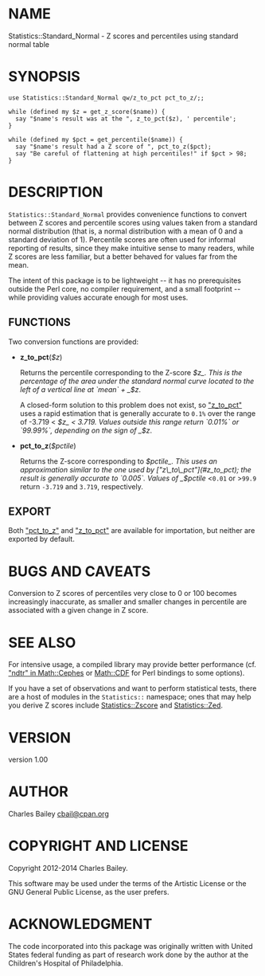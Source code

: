 # NAME

Statistics::Standard\_Normal - Z scores and percentiles using standard normal table

# SYNOPSIS

    use Statistics::Standard_Normal qw/z_to_pct pct_to_z/;;

    while (defined my $z = get_z_score($name)) {
      say "$name's result was at the ", z_to_pct($z), ' percentile';
    }

    while (defined my $pct = get_percentile($name)) {
      say "$name's result had a Z score of ", pct_to_z($pct);
      say "Be careful of flattening at high percentiles!" if $pct > 98;
    }

# DESCRIPTION

`Statistics::Standard_Normal` provides convenience functions to
convert between Z scores and percentile scores using values taken from
a standard normal distribution (that is, a normal distribution with a
mean of 0 and a standard deviation of 1).  Percentile scores are often
used for informal reporting of results, since they make intuitive
sense to many readers, while Z scores are less familiar, but a better
behaved for values far from the mean.

The intent of this package is to be lightweight -- it has no
prerequisites outside the Perl core, no compiler requirement, and a small footprint
\-- while providing values accurate enough for most uses.

## FUNCTIONS

Two conversion functions are provided:

- **z\_to\_pct**(_$z_)

    Returns the percentile corresponding to the Z-score _$z_.  This is
    the percentage of the area under the standard normal curve located to
    the left of a vertical line at `mean` + _$z_.

    A closed-form solution to this problem does not exist, so ["z\_to\_pct"](#z_to_pct)
    uses a rapid estimation that is generally accurate to `0.1%` over the
    range of -3.719 < _$z_ < 3.719.  Values outside this range return
    `0.01%` or `99.99%`, depending on the sign of _$z_.

- **pct\_to\_z**(_$pctile_)

    Returns the Z-score corresponding to _$pctile_.  This uses an
    approximation similar to the one used by ["z\_to\_pct"](#z_to_pct); the result is
    generally accurate to `0.005`.  Values of _$pctile_ <`0.01` or
    \>`99.9` return `-3.719` and `3.719`, respectively.

## EXPORT

Both ["pct\_to\_z"](#pct_to_z) and ["z\_to\_pct"](#z_to_pct) are available for importation,
but neither are exported by default.

# BUGS AND CAVEATS

Conversion to Z scores of percentiles very close to 0 or 100 becomes
increasingly inaccurate, as smaller and smaller changes in percentile
are associated with a given change in Z score.

# SEE ALSO

For intensive usage, a compiled library may provide better performance
(cf. ["ndtr" in Math::Cephes](https://metacpan.org/pod/Math::Cephes#ndtr) or [Math::CDF](https://metacpan.org/pod/Math::CDF) for Perl bindings to some
options). 

If you have a set of observations and want to perform statistical
tests, there are a host of modules in the `Statistics::` namespace;
ones that may help you derive Z scores include [Statistics::Zscore](https://metacpan.org/pod/Statistics::Zscore)
and [Statistics::Zed](https://metacpan.org/pod/Statistics::Zed).

# VERSION

version 1.00

# AUTHOR

Charles Bailey <cbail@cpan.org>

# COPYRIGHT AND LICENSE

Copyright 2012-2014 Charles Bailey.

This software may be used under the terms of the Artistic License or
the GNU General Public License, as the user prefers.

# ACKNOWLEDGMENT

The code incorporated into this package was originally written with
United States federal funding as part of research work done by the
author at the Children's Hospital of Philadelphia.
